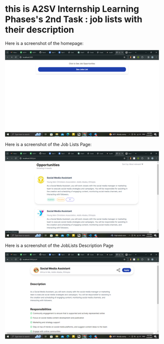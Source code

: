# this is A2SV Internship  Learning Phases's 2nd Task : job lists with their description

Here is a screenshot of the homepage:


![alt text](<public/page 1.jpg>)

Here is a screenshot of the Job Lists Page:



![alt text](<public/page 2.jpg>)



Here is a screenshot of the JobLists Description Page


![alt text](<public/page 3.jpg>)
